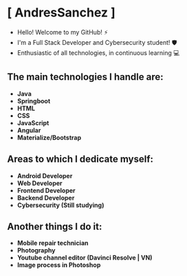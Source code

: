 # [ AndresSanchez ]

* Hello! Welcome to my GitHub! ⚡
* I'm a Full Stack Developer and Cybersecurity student! 🛡️
* Enthusiastic of all technologies, in continuous learning 💻

## The main technologies I handle are:
* **Java** 
* **Springboot** 
* **HTML** 
* **CSS**
* **JavaScript**
* **Angular**
* **Materialize/Bootstrap**

## Areas to which I dedicate myself:
* **Android Developer**
* **Web Developer**
* **Frontend Developer**
* **Backend Developer**
* **Cybersecurity (Still studying)**

## Another things I do it:

* **Mobile repair technician**
* **Photography**
* **Youtube channel editor (Davinci Resolve | VN)**
* **Image process in Photoshop**

<!--
**snchezz/snchezz** is a ✨ _special_ ✨ repository because its `README.md` (this file) appears on your GitHub profile.

Here are some ideas to get you started:

- 🔭 I’m currently working on ...
- 🌱 I’m currently learning ...
- 👯 I’m looking to collaborate on ...
- 🤔 I’m looking for help with ...
- 💬 Ask me about ...
- 📫 How to reach me: ...
- 😄 Pronouns: ...
- ⚡ Fun fact: ...
-->

